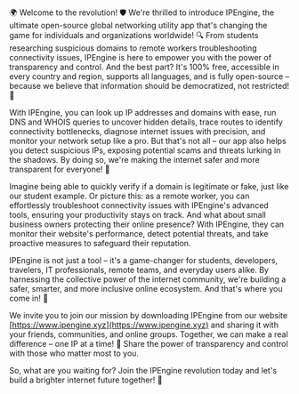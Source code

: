 🌍 Welcome to the revolution! 🛡️ We're thrilled to introduce IPEngine, the ultimate open-source global networking utility app that's changing the game for individuals and organizations worldwide! 🔍 From students researching suspicious domains to remote workers troubleshooting connectivity issues, IPEngine is here to empower you with the power of transparency and control. And the best part? It's 100% free, accessible in every country and region, supports all languages, and is fully open-source – because we believe that information should be democratized, not restricted! 📡

With IPEngine, you can look up IP addresses and domains with ease, run DNS and WHOIS queries to uncover hidden details, trace routes to identify connectivity bottlenecks, diagnose internet issues with precision, and monitor your network setup like a pro. But that's not all – our app also helps you detect suspicious IPs, exposing potential scams and threats lurking in the shadows. By doing so, we're making the internet safer and more transparent for everyone! 🚀

Imagine being able to quickly verify if a domain is legitimate or fake, just like our student example. Or picture this: as a remote worker, you can effortlessly troubleshoot connectivity issues with IPEngine's advanced tools, ensuring your productivity stays on track. And what about small business owners protecting their online presence? With IPEngine, they can monitor their website's performance, detect potential threats, and take proactive measures to safeguard their reputation.

IPEngine is not just a tool – it's a game-changer for students, developers, travelers, IT professionals, remote teams, and everyday users alike. By harnessing the collective power of the internet community, we're building a safer, smarter, and more inclusive online ecosystem. And that's where you come in! 🌟

We invite you to join our mission by downloading IPEngine from our website [https://www.ipengine.xyz](https://www.ipengine.xyz) and sharing it with your friends, communities, and online groups. Together, we can make a real difference – one IP at a time! 💪 Share the power of transparency and control with those who matter most to you.

So, what are you waiting for? Join the IPEngine revolution today and let's build a brighter internet future together! 🌟